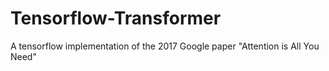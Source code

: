 # Tensorflow-Transformer
A tensorflow implementation of the 2017 Google paper "Attention is All You Need"
